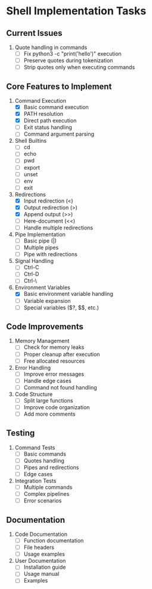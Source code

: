 # Shell Implementation Tasks

## Current Issues
1. Quote handling in commands
   - [ ] Fix python3 -c "print('hello')" execution
   - [ ] Preserve quotes during tokenization
   - [ ] Strip quotes only when executing commands

## Core Features to Implement
1. Command Execution
   - [x] Basic command execution
   - [x] PATH resolution
   - [x] Direct path execution
   - [ ] Exit status handling
   - [ ] Command argument parsing

2. Shell Builtins
   - [ ] cd
   - [ ] echo
   - [ ] pwd
   - [ ] export
   - [ ] unset
   - [ ] env
   - [ ] exit

3. Redirections
   - [x] Input redirection (<)
   - [x] Output redirection (>)
   - [x] Append output (>>)
   - [ ] Here-document (<<)
   - [ ] Handle multiple redirections

4. Pipe Implementation
   - [ ] Basic pipe (|)
   - [ ] Multiple pipes
   - [ ] Pipe with redirections

5. Signal Handling
   - [ ] Ctrl-C
   - [ ] Ctrl-D
   - [ ] Ctrl-\

6. Environment Variables
   - [x] Basic environment variable handling
   - [ ] Variable expansion
   - [ ] Special variables ($?, $$, etc.)

## Code Improvements
1. Memory Management
   - [ ] Check for memory leaks
   - [ ] Proper cleanup after execution
   - [ ] Free allocated resources

2. Error Handling
   - [ ] Improve error messages
   - [ ] Handle edge cases
   - [ ] Command not found handling

3. Code Structure
   - [ ] Split large functions
   - [ ] Improve code organization
   - [ ] Add more comments

## Testing
1. Command Tests
   - [ ] Basic commands
   - [ ] Quotes handling
   - [ ] Pipes and redirections
   - [ ] Edge cases

2. Integration Tests
   - [ ] Multiple commands
   - [ ] Complex pipelines
   - [ ] Error scenarios

## Documentation
1. Code Documentation
   - [ ] Function documentation
   - [ ] File headers
   - [ ] Usage examples

2. User Documentation
   - [ ] Installation guide
   - [ ] Usage manual
   - [ ] Examples
